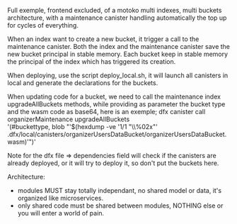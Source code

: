 Full exemple, frontend excluded, of a motoko multi indexes, multi buckets architecture, with a maintenance canister handling automatically the top up for cycles of everything.

When an index want to create a new bucket, it trigger a call to the maintenance canister. Both the index and the maintenance canister save the new bucket principal in stable memory.
Each bucket keep in stable memory the principal of the index which has triggered its creation.

When deploying, use the script deploy_local.sh, it will launch all canisters in local and generate the declarations for the buckets.

When updating code for a bucket, we need to call the maintenance index upgradeAllBuckets methods, while providing as parameter the bucket type and the wasm code as base64, here is an exemple;
dfx canister call organizerMaintenance upgradeAllBuckets \
  '(#buckettype, blob "'$(hexdump -ve '1/1 "\\\\%02x"' .dfx/local/canisters/organizerUsersDataBucket/organizerUsersDataBucket.wasm)'")'

Note for the dfx file => dependencies field will check if the canisters are already deployed, or it will try to deploy it, so don't put the buckets here.


Architecture:
- modules MUST stay totally independant, no shared model or data, it's organized like microservices.
- only shared code must be shared between modules, NOTHING else or you will enter a world of pain.